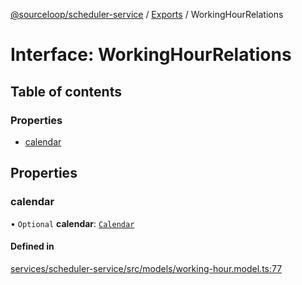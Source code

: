 [@sourceloop/scheduler-service](../README.md) / [Exports](../modules.md) / WorkingHourRelations

# Interface: WorkingHourRelations

## Table of contents

### Properties

- [calendar](WorkingHourRelations.md#calendar)

## Properties

### calendar

• `Optional` **calendar**: [`Calendar`](../classes/Calendar.md)

#### Defined in

[services/scheduler-service/src/models/working-hour.model.ts:77](https://github.com/sourcefuse/loopback4-microservice-catalog/blob/d35fdb3f0/services/scheduler-service/src/models/working-hour.model.ts#L77)
